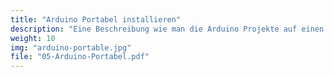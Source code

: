 ```yaml
---
title: "Arduino Portabel installieren"
description: "Eine Beschreibung wie man die Arduino Projekte auf einen Stick installiert"
weight: 10
img: "arduino-portable.jpg"
file: "05-Arduino-Portabel.pdf"
---
```


